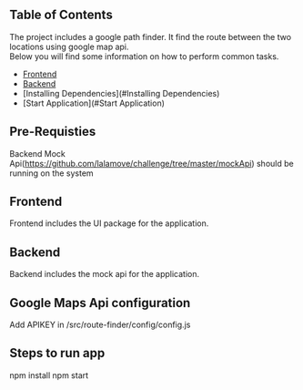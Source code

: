 ## Table of Contents
The project includes a google path finder. It find the route between the two locations using google map api.<br>
Below you will find some information on how to perform common tasks.<br>

- [Frontend](#Frontend)
- [Backend](#Backend)
- [Installing Dependencies](#Installing Dependencies)
- [Start Application](#Start Application)

## Pre-Requisties
Backend Mock Api(https://github.com/lalamove/challenge/tree/master/mockApi) should be running on the system

## Frontend
Frontend includes the UI package for the application.

## Backend
Backend includes the mock api for the application.

## Google Maps Api configuration
Add APIKEY in /src/route-finder/config/config.js

## Steps to run app 
npm install
npm start